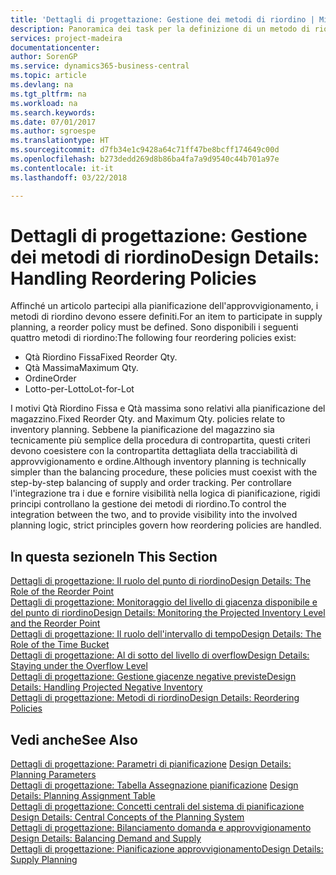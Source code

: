 ```yaml
---
title: 'Dettagli di progettazione: Gestione dei metodi di riordino | Microsoft Docs'
description: Panoramica dei task per la definizione di un metodo di riordino nella pianificazione dell'approvvigionamento.
services: project-madeira
documentationcenter: 
author: SorenGP
ms.service: dynamics365-business-central
ms.topic: article
ms.devlang: na
ms.tgt_pltfrm: na
ms.workload: na
ms.search.keywords: 
ms.date: 07/01/2017
ms.author: sgroespe
ms.translationtype: HT
ms.sourcegitcommit: d7fb34e1c9428a64c71ff47be8bcff174649c00d
ms.openlocfilehash: b273dedd269d8b86ba4fa7a9d9540c44b701a97e
ms.contentlocale: it-it
ms.lasthandoff: 03/22/2018

---
```

# <a name="design-details-handling-reordering-policies"></a><span data-ttu-id="8e3ee-103">Dettagli di progettazione: Gestione dei metodi di riordino</span><span class="sxs-lookup"><span data-stu-id="8e3ee-103">Design Details: Handling Reordering Policies</span></span>
<span data-ttu-id="8e3ee-104">Affinché un articolo partecipi alla pianificazione dell'approvvigionamento, i metodi di riordino devono essere definiti.</span><span class="sxs-lookup"><span data-stu-id="8e3ee-104">For an item to participate in supply planning, a reorder policy must be defined.</span></span> <span data-ttu-id="8e3ee-105">Sono disponibili i seguenti quattro metodi di riordino:</span><span class="sxs-lookup"><span data-stu-id="8e3ee-105">The following four reordering policies exist:</span></span>  
  
* <span data-ttu-id="8e3ee-106">Qtà Riordino Fissa</span><span class="sxs-lookup"><span data-stu-id="8e3ee-106">Fixed Reorder Qty.</span></span>  
* <span data-ttu-id="8e3ee-107">Qtà Massima</span><span class="sxs-lookup"><span data-stu-id="8e3ee-107">Maximum Qty.</span></span>  
* <span data-ttu-id="8e3ee-108">Ordine</span><span class="sxs-lookup"><span data-stu-id="8e3ee-108">Order</span></span>  
* <span data-ttu-id="8e3ee-109">Lotto-per-Lotto</span><span class="sxs-lookup"><span data-stu-id="8e3ee-109">Lot-for-Lot</span></span>  
  
<span data-ttu-id="8e3ee-110">I motivi Qtà Riordino Fissa e Qtà massima sono relativi alla pianificazione del magazzino.</span><span class="sxs-lookup"><span data-stu-id="8e3ee-110">Fixed Reorder Qty. and Maximum Qty. policies relate to inventory planning.</span></span> <span data-ttu-id="8e3ee-111">Sebbene la pianificazione del magazzino sia tecnicamente più semplice della procedura di contropartita, questi criteri devono coesistere con la contropartita dettagliata della tracciabilità di approvvigionamento e ordine.</span><span class="sxs-lookup"><span data-stu-id="8e3ee-111">Although inventory planning is technically simpler than the balancing procedure, these policies must coexist with the step-by-step balancing of supply and order tracking.</span></span> <span data-ttu-id="8e3ee-112">Per controllare l'integrazione tra i due e fornire visibilità nella logica di pianificazione, rigidi principi controllano la gestione dei metodi di riordino.</span><span class="sxs-lookup"><span data-stu-id="8e3ee-112">To control the integration between the two, and to provide visibility into the involved planning logic, strict principles govern how reordering policies are handled.</span></span>  
  
## <a name="in-this-section"></a><span data-ttu-id="8e3ee-113">In questa sezione</span><span class="sxs-lookup"><span data-stu-id="8e3ee-113">In This Section</span></span>  
[<span data-ttu-id="8e3ee-114">Dettagli di progettazione: Il ruolo del punto di riordino</span><span class="sxs-lookup"><span data-stu-id="8e3ee-114">Design Details: The Role of the Reorder Point</span></span>](design-details-the-role-of-the-reorder-point.md)  
[<span data-ttu-id="8e3ee-115">Dettagli di progettazione: Monitoraggio del livello di giacenza disponibile e del punto di riordino</span><span class="sxs-lookup"><span data-stu-id="8e3ee-115">Design Details: Monitoring the Projected Inventory Level and the Reorder Point</span></span>](design-details-monitoring-the-projected-inventory-level-and-the-reorder-point.md)  
[<span data-ttu-id="8e3ee-116">Dettagli di progettazione: Il ruolo dell'intervallo di tempo</span><span class="sxs-lookup"><span data-stu-id="8e3ee-116">Design Details: The Role of the Time Bucket</span></span>](design-details-the-role-of-the-time-bucket.md)  
[<span data-ttu-id="8e3ee-117">Dettagli di progettazione: Al di sotto del livello di overflow</span><span class="sxs-lookup"><span data-stu-id="8e3ee-117">Design Details: Staying under the Overflow Level</span></span>](design-details-staying-under-the-overflow-level.md)  
[<span data-ttu-id="8e3ee-118">Dettagli di progettazione: Gestione giacenze negative previste</span><span class="sxs-lookup"><span data-stu-id="8e3ee-118">Design Details: Handling Projected Negative Inventory</span></span>](design-details-handling-projected-negative-inventory.md)  
[<span data-ttu-id="8e3ee-119">Dettagli di progettazione: Metodi di riordino</span><span class="sxs-lookup"><span data-stu-id="8e3ee-119">Design Details: Reordering Policies</span></span>](design-details-reordering-policies.md)  
  
## <a name="see-also"></a><span data-ttu-id="8e3ee-120">Vedi anche</span><span class="sxs-lookup"><span data-stu-id="8e3ee-120">See Also</span></span>  
<span data-ttu-id="8e3ee-121">[Dettagli di progettazione: Parametri di pianificazione](design-details-planning-parameters.md) </span><span class="sxs-lookup"><span data-stu-id="8e3ee-121">[Design Details: Planning Parameters](design-details-planning-parameters.md) </span></span>  
<span data-ttu-id="8e3ee-122">[Dettagli di progettazione: Tabella Assegnazione pianificazione](design-details-planning-assignment-table.md) </span><span class="sxs-lookup"><span data-stu-id="8e3ee-122">[Design Details: Planning Assignment Table](design-details-planning-assignment-table.md) </span></span>  
<span data-ttu-id="8e3ee-123">[Dettagli di progettazione: Concetti centrali del sistema di pianificazione](design-details-central-concepts-of-the-planning-system.md) </span><span class="sxs-lookup"><span data-stu-id="8e3ee-123">[Design Details: Central Concepts of the Planning System](design-details-central-concepts-of-the-planning-system.md) </span></span>  
<span data-ttu-id="8e3ee-124">[Dettagli di progettazione: Bilanciamento domanda e approvvigionamento](design-details-balancing-demand-and-supply.md) </span><span class="sxs-lookup"><span data-stu-id="8e3ee-124">[Design Details: Balancing Demand and Supply](design-details-balancing-demand-and-supply.md) </span></span>  
[<span data-ttu-id="8e3ee-125">Dettagli di progettazione: Pianificazione approvvigionamento</span><span class="sxs-lookup"><span data-stu-id="8e3ee-125">Design Details: Supply Planning</span></span>](design-details-supply-planning.md)
